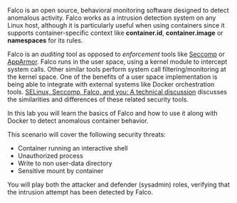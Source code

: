Falco is an open source, behavioral monitoring software designed to detect anomalous activity. Falco works as a intrusion detection system on any Linux host, although it is particularly useful when using containers since it supports container-specific context like **container.id**, **container.image** or **namespaces** for its rules.

Falco is an _auditing_ tool as opposed to _enforcement_ tools like [Seccomp](https://github.com/docker/labs/blob/master/security/seccomp/README.md) or [AppArmor](https://github.com/docker/labs/blob/master/security/apparmor/README.md). Falco runs in the user space, using a kernel module to intercept system calls. Other similar tools perform system call filtering/monitoring at the kernel space. One of the benefits of a user space implementation is being able to integrate with external systems like Docker orchestration tools. [SELinux, Seccomp, Falco, and you: A technical discussion](https://bit.ly/3ydts9P) discusses the similarities and differences of these related security tools.

In this lab you will learn the basics of Falco and how to use it along with Docker to detect anomalous container behavior.

This scenario will cover the following security threats:

- Container running an interactive shell
- Unauthorized process
- Write to non user-data directory
- Sensitive mount by container

You will play both the attacker and defender (sysadmin) roles, verifying that the intrusion attempt has been detected by Falco.
